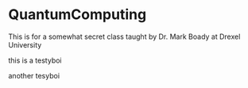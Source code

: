 # QuantumComputing
This is for a somewhat secret class taught by Dr. Mark Boady at Drexel University

this is a testyboi

another tesyboi
